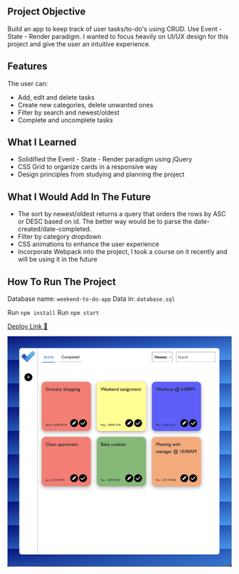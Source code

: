 ## Project Objective

Build an app to keep track of user tasks/to-do's using CRUD. Use Event - State - Render paradigm.
I wanted to focus heavily on UI/UX design for this project and give the user an intuitive experience.

## Features

The user can:

-   Add, edit and delete tasks
-   Create new categories, delete unwanted ones
-   Filter by search and newest/oldest
-   Complete and uncomplete tasks

## What I Learned

-   Solidified the Event - State - Render paradigm using jQuery
-   CSS Grid to organize cards in a responsive way
-   Design principles from studying and planning the project

## What I Would Add In The Future

-   The sort by newest/oldest returns a query that orders the rows by ASC or DESC based on id. The better way would be to parse the date-created/date-completed.
-   Filter by category dropdown
-   CSS animations to enhance the user experience
-   Incorporate Webpack into the project, I took a course on it recently and will be using it in the future

## How To Run The Project

Database name: `weekend-to-do-app`
Data in: `database.sql`

Run `npm install`
Run `npm start`

[Deploy Link 🚀](https://cryptic-reef-41000.herokuapp.com/)

![Screenshot](app_picture.png)
